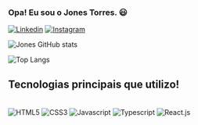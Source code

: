 ### Opa! Eu sou o Jones Torres. 😃

[![Linkedin](https://img.shields.io/badge/LinkedIn-0077B5?style=for-the-badge&logo=linkedin&logoColor=white)](https://www.linkedin.com/in/jonestorres/)
[![Instagram](https://img.shields.io/badge/Instagram-E4405F?style=for-the-badge&logo=instagram&logoColor=white)](https://www.instagram.com/jonestorres/)

![Jones GitHub stats](https://github-readme-stats.vercel.app/api?username=jonesGladtorres&show_icons=true&theme=dracula)

![Top Langs](https://github-readme-stats.vercel.app/api/top-langs/?username=anuraghazra&layout=compact)

## Tecnologias principais que utilizo!

<div style="display: inline_block"><br/>
  <img align="center" src="https://img.shields.io/badge/HTML5-E34F26?style=for-the-badge&logo=html5&logoColor=white" alt="HTML5"/>
  <img align="center" src="https://img.shields.io/badge/CSS3-1572B6?style=for-the-badge&logo=css3&logoColor=white" alt="CSS3"/>
  <img align="center" src="https://img.shields.io/badge/JavaScript-F7DF1E?style=for-the-badge&logo=javascript&logoColor=black" alt="Javascript"/>
  <img align="center" src="https://img.shields.io/badge/TypeScript-007ACC?style=for-the-badge&logo=typescript&logoColor=white" alt="Typescript"/>
  <img align="center" src="https://img.shields.io/badge/React-20232A?style=for-the-badge&logo=react&logoColor=61DAFB" alt="React.js"/>
</div><br/>
